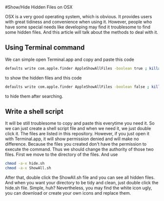 #Show/Hide Hidden Files on OSX


OSX is a very good operating system, which is obvious. It provides users with great tidiness and convenience when using it. 
However, people who have some special needs like developing may find it troublesome to find some hidden files. And this article
will talk about the methods to deal with it.


## Using Terminal command
We can simple open Terminal.app and copy and paste this code
```Bash
defaults write com.apple.finder AppleShowAllFiles -boolean true ; killall Finder
```
to show the hidden files and this code
```Bash
defaults write com.apple.finder AppleShowAllFiles -boolean false ; killall Finder
```
to hide them after searching.

## Write a shell script
It will be still troublesome to copy and paste this everytime you need it. So we can just create a shell script file and when we need it, we just double click it. The files are listed in this repository. However, if you just open it with Terminal.app, it will show permission denied and will make no difference. Because the files you created don't have the permission to execute the command. Thus we should change the authority of those two files. 
First we move to the directory of the files. And use
```Bash
chmod -a-x hide.sh
chmod -a-x ShowAll.sh
```
After that, double click the ShowAll.sh file and you can see all hidden files. And when you want your directory to be tidy and clean, just double click the hide.sh file. Simple, huh?
Nevertheless, you may find the white icon ugly, you can download or create your own icons and replace them.

